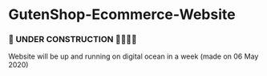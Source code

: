 # GutenShop-Ecommerce-Website

### 👷 UNDER CONSTRUCTION 🚧🚧🚧🚧
Website will be up and running on digital ocean in a week (made on 06 May 2020)
